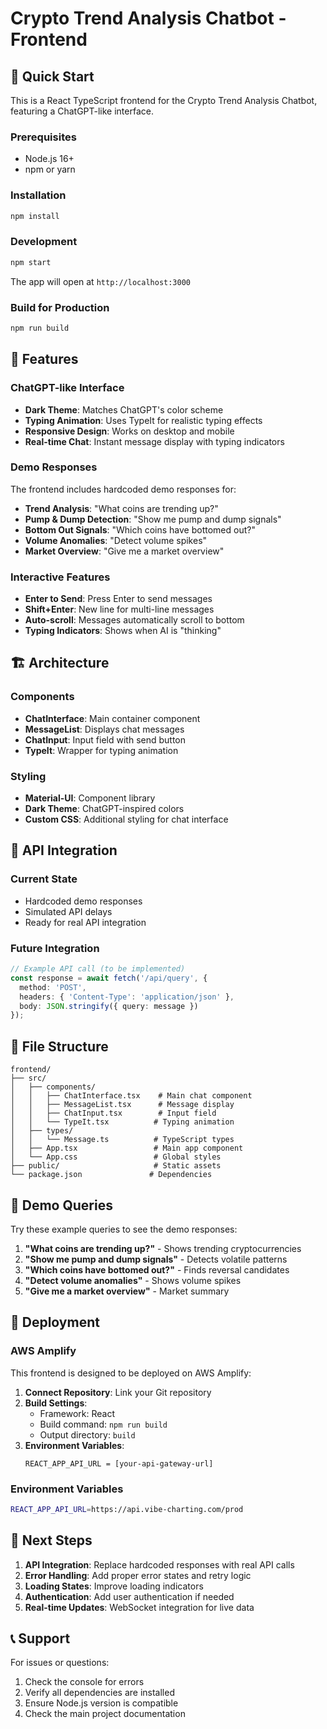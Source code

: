 # Crypto Trend Analysis Chatbot - Frontend

## 🚀 Quick Start

This is a React TypeScript frontend for the Crypto Trend Analysis Chatbot, featuring a ChatGPT-like interface.

### Prerequisites
- Node.js 16+ 
- npm or yarn

### Installation
```bash
npm install
```

### Development
```bash
npm start
```

The app will open at `http://localhost:3000`

### Build for Production
```bash
npm run build
```

## 🎨 Features

### ChatGPT-like Interface
- **Dark Theme**: Matches ChatGPT's color scheme
- **Typing Animation**: Uses TypeIt for realistic typing effects
- **Responsive Design**: Works on desktop and mobile
- **Real-time Chat**: Instant message display with typing indicators

### Demo Responses
The frontend includes hardcoded demo responses for:
- **Trend Analysis**: "What coins are trending up?"
- **Pump & Dump Detection**: "Show me pump and dump signals"
- **Bottom Out Signals**: "Which coins have bottomed out?"
- **Volume Anomalies**: "Detect volume spikes"
- **Market Overview**: "Give me a market overview"

### Interactive Features
- **Enter to Send**: Press Enter to send messages
- **Shift+Enter**: New line for multi-line messages
- **Auto-scroll**: Messages automatically scroll to bottom
- **Typing Indicators**: Shows when AI is "thinking"

## 🏗️ Architecture

### Components
- **ChatInterface**: Main container component
- **MessageList**: Displays chat messages
- **ChatInput**: Input field with send button
- **TypeIt**: Wrapper for typing animation

### Styling
- **Material-UI**: Component library
- **Dark Theme**: ChatGPT-inspired colors
- **Custom CSS**: Additional styling for chat interface

## 🔧 API Integration

### Current State
- Hardcoded demo responses
- Simulated API delays
- Ready for real API integration

### Future Integration
```typescript
// Example API call (to be implemented)
const response = await fetch('/api/query', {
  method: 'POST',
  headers: { 'Content-Type': 'application/json' },
  body: JSON.stringify({ query: message })
});
```

## 📁 File Structure

```
frontend/
├── src/
│   ├── components/
│   │   ├── ChatInterface.tsx    # Main chat component
│   │   ├── MessageList.tsx      # Message display
│   │   ├── ChatInput.tsx        # Input field
│   │   └── TypeIt.tsx          # Typing animation
│   ├── types/
│   │   └── Message.ts          # TypeScript types
│   ├── App.tsx                 # Main app component
│   └── App.css                 # Global styles
├── public/                     # Static assets
└── package.json               # Dependencies
```

## 🎯 Demo Queries

Try these example queries to see the demo responses:

1. **"What coins are trending up?"** - Shows trending cryptocurrencies
2. **"Show me pump and dump signals"** - Detects volatile patterns
3. **"Which coins have bottomed out?"** - Finds reversal candidates
4. **"Detect volume anomalies"** - Shows volume spikes
5. **"Give me a market overview"** - Market summary

## 🚀 Deployment

### AWS Amplify
This frontend is designed to be deployed on AWS Amplify:

1. **Connect Repository**: Link your Git repository
2. **Build Settings**: 
   - Framework: React
   - Build command: `npm run build`
   - Output directory: `build`
3. **Environment Variables**:
   ```
   REACT_APP_API_URL = [your-api-gateway-url]
   ```

### Environment Variables
```bash
REACT_APP_API_URL=https://api.vibe-charting.com/prod
```

## 🔄 Next Steps

1. **API Integration**: Replace hardcoded responses with real API calls
2. **Error Handling**: Add proper error states and retry logic
3. **Loading States**: Improve loading indicators
4. **Authentication**: Add user authentication if needed
5. **Real-time Updates**: WebSocket integration for live data

## 📞 Support

For issues or questions:
1. Check the console for errors
2. Verify all dependencies are installed
3. Ensure Node.js version is compatible
4. Check the main project documentation
